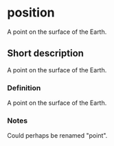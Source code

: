 # position

A point on the surface of the Earth.

## Short description

A point on the surface of the Earth.

### Definition

A point on the surface of the Earth.


### Notes

Could perhaps be renamed "point".
